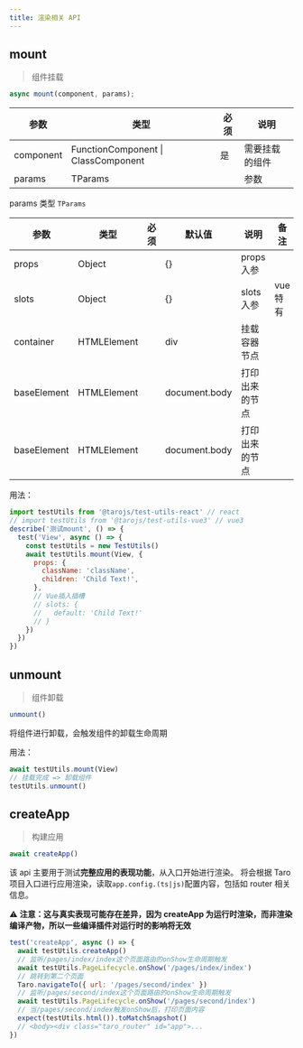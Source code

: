 ```yaml
---
title: 渲染相关 API
---
```


## mount

> 组件挂载

```js
async mount(component, params);
```

| 参数      | 类型                                | 必须 | 说明           |
| --------- | ----------------------------------- | ---- | -------------- |
| component | FunctionComponent \| ClassComponent | 是   | 需要挂载的组件 |
| params    | TParams                             |      | 参数           |

params 类型 `TParams`

| 参数        | 类型        | 必须 | 默认值        | 说明           | 备注     |
| ----------- | ----------- | ---- | ------------- | -------------- | -------- |
| props       | Object      |      | {}            | props 入参     |
| slots       | Object      |      | {}            | slots 入参     | vue 特有 |
| container   | HTMLElement |      | div           | 挂载容器节点   |
| baseElement | HTMLElement |      | document.body | 打印出来的节点 |
| baseElement | HTMLElement |      | document.body | 打印出来的节点 |

用法：

```js
import testUtils from '@tarojs/test-utils-react' // react
// import testUtils from '@tarojs/test-utils-vue3' // vue3
describe('测试mount', () => {
  test('View', async () => {
    const testUtils = new TestUtils()
    await testUtils.mount(View, {
      props: {
        className: 'className',
        children: 'Child Text!',
      },
      // Vue插入插槽
      // slots: {
      //   default: 'Child Text!'
      // }
    })
  })
})
```

## unmount

> 组件卸载

```js
unmount()
```

将组件进行卸载，会触发组件的卸载生命周期

用法：

```js
await testUtils.mount(View)
// 挂载完成 => 卸载组件
testUtils.unmount()
```

## createApp

> 构建应用

```js
await createApp()
```

该 api 主要用于测试**完整应用的表现功能**，从入口开始进行渲染。
将会根据 Taro 项目入口进行应用渲染，读取`app.config.(ts|js)`配置内容，包括如 router 相关信息。

⚠️ **注意：这与真实表现可能存在差异，因为 createApp 为运行时渲染，而非渲染编译产物，所以一些编译插件对运行时的影响将无效**

```js
test('createApp', async () => {
  await testUtils.createApp()
  // 监听/pages/index/index这个页面路由的onShow生命周期触发
  await testUtils.PageLifecycle.onShow('/pages/index/index')
  // 跳转到第二个页面
  Taro.navigateTo({ url: '/pages/second/index' })
  // 监听/pages/second/index这个页面路由的onShow生命周期触发
  await testUtils.PageLifecycle.onShow('/pages/second/index')
  // 当/pages/second/index触发onShow后，打印页面内容
  expect(testUtils.html()).toMatchSnapshot()
  // <body><div class="taro_router" id="app">...
})
```
